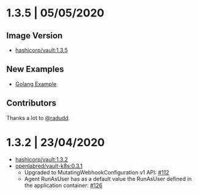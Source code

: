 # 1.3.5 | 05/05/2020

## Image Version

* [hashicorp/vault:1.3.5](https://hub.docker.com/layers/vault/library/vault/1.3.5/images/sha256-f14406083da62be6d8e620a97e2333bdd1965e9022fc254e58d3e17d038cf87c?context=explore)

## New Examples
* [Golang Example](examples/golang-example/README.md)

## Contributors

Thanks a lot to [@radudd](https://github.com/openlab-red/hashicorp-vault-for-openshift/commits?author=radudd).

# 1.3.2 | 23/04/2020

* [hashicorp/vault:1.3.2](https://hub.docker.com/layers/vault/library/vault/1.3.2/images/sha256-e6ed7d173e84765278879501b31ea7b475047f82a3b12e88aaf5640e8660f650?context=explore)
* [openlabred/vault-k8s:0.3.1](https://hub.docker.com/layers/openlabred/vault-k8s/0.3.1/images/sha256-ecef1945754a7334a4c8591a6bb00c37fca2789366351fea4b41f9167ecd8529?context=repo)
    * Upgraded to MutatingWebhookConfiguration v1 API: [#112](https://github.com/hashicorp/vault-k8s/pull/112)
    * Agent RunAsUser has as a default value the RunAsUser defined in the application container: [#126](https://github.com/hashicorp/vault-k8s/pull/126)
